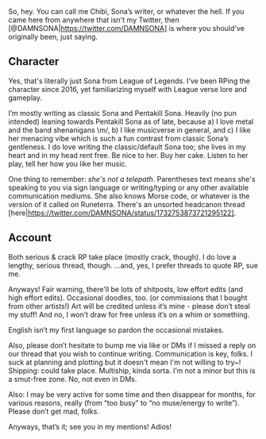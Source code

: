 So, hey. You can call me Chibi, Sona’s writer, or whatever the hell.
If you came here from anywhere that isn't my Twitter, then [@DAMNSONA|https://twitter.com/DAMNSONA] is where you should've originally been, just saying.

## Character

Yes, that's literally just Sona from League of Legends.
I’ve been RPing the character since 2016, yet familiarizing myself with League verse lore and gameplay.

I’m mostly writing as classic Sona and Pentakill Sona.
Heavily (no pun intended) leaning towards Pentakill Sona as of late, because a) I love metal and the band shenanigans \m/, b) I like musicverse in general, and c) I like her menacing vibe which is such a fun contrast from classic Sona’s gentleness.
I do love writing the classic/default Sona too; she lives in my heart and in my head rent free. Be nice to her. Buy her cake. Listen to her play, tell her how you like her music.

One thing to remember: *she's not a telepath*. Parentheses text means she's speaking to you via sign language or writing/typing or any other available communication mediums. She also knows Morse code, or whatever is the version of it called on Runeterra. 
There's an unsorted headcanon thread [here|https://twitter.com/DAMNSONA/status/1732753873721295122].

## Account

Both serious & crack RP take place (mostly crack, though). I do love a lengthy, serious thread, though.
...and, yes, I prefer threads to quote RP, sue me.

Anyways! Fair warning, there'll be lots of shitposts, low effort edits (and high effort edits). Occasional doodles, too. (or commissions that I bought from other artists!)
Art will be credited unless it’s mine - please don’t steal my stuff! And no, I won’t draw for free unless it’s on a whim or something.

English isn’t my first language so pardon the occasional mistakes.

Also, please don’t hesitate to bump me via like or DMs if I missed a reply on our thread that you wish to continue writing. Communication is key, folks. I suck at planning and plotting but it doesn't mean I'm not willing to try~!
Shipping: could take place. Multiship, kinda sorta. I’m not a minor but this is a smut-free zone. No, not even in DMs.

Also: I may be very active for some time and then disappear for months, for various reasons, really (from “too busy” to “no muse/energy to write”). Please don’t get mad, folks.

Anyways, that’s it; see you in my mentions! Adios!
